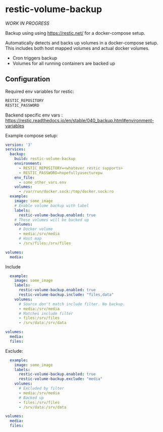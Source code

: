
# restic-volume-backup

*WORK IN PROGRESS*

Backup using using https://restic.net/ for a docker-compose setup.

Automatically detects and backs up volumes in a docker-compose setup.
This includes both host mapped volumes and actual docker volumes.

* Cron triggers backup
* Volumes for all running containers are backed up

## Configuration

Required env variables for restic:

```bash
RESTIC_REPOSITORY
RESTIC_PASSWORD
```

Backend specific env vars : https://restic.readthedocs.io/en/stable/040_backup.html#environment-variables

Example compose setup:

```yaml
version: '3'
services:
  backup:
    build: restic-volume-backup
    environment:
      - RESTIC_REPOSITORY=<whatever restic supports>
      - RESTIC_PASSWORD=hopefullyasecturepw
    env_file:
      - some_other_vars.env
    volumes:
      - /var/run/docker.sock:/tmp/docker.sock:ro
  example:
    image: some_image
    # Enable volume backup with label
    labels:
      restic-volume-backup.enabled: true
    # These volumes will be backed up
    volumes:
      # Docker volume
      - media:/srv/media
      # Host map
      - /srv/files:/srv/files

volumes:
  media:
```

Include

```yaml
  example:
    image: some_image
    labels:
      restic-volume-backup.enabled: true
      restic-volume-backup.include: "files,data"
    volumes:
      # Source don't match include filter. No backup.
      - media:/srv/media
      # Matches include filter
      - files:/srv/files
      - /srv/data:/srv/data

volumes:
  media:
  files:

```

Exclude:

```yaml
  example:
    image: some_image
    labels:
      restic-volume-backup.enabled: true
      restic-volume-backup.exclude: "media"
    volumes:
      # Excluded by filter
      - media:/srv/media
      # Backed up
      - files:/srv/files
      - /srv/data:/srv/data

volumes:
  media:
  files:
```

